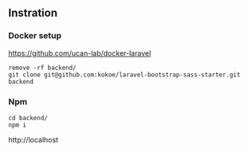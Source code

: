 ## Instration

### Docker setup

https://github.com/ucan-lab/docker-laravel

```
remove -rf backend/
git clone git@github.com:kokoe/laravel-bootstrap-sass-starter.git backend
```

### Npm

```
cd backend/
npm i
```

http://localhost
